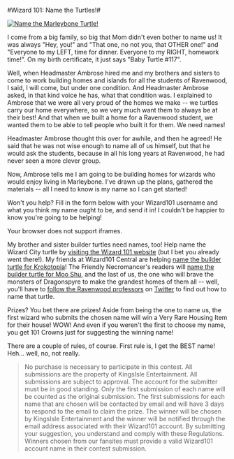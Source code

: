#Wizard 101: Name the Turtles!#

[![Name the Marleybone Turtle!](http://westkarana.com/wp-content/uploads/2009/04/builderturtle.jpg "Name the Marleybone Turtle!")](http://westkarana.com/index.php/2009/04/20/wizard-101-name-the-marleybone-turtle/builderturtle/)

I come from a big family, so big that Mom didn't even bother to name us! It was always "Hey, you!" and "That one, no not you, that OTHER one!" and "Everyone to my LEFT, time for dinner. Everyone to my RIGHT, homework time!". On my birth certificate, it just says "Baby Turtle #117".

Well, when Headmaster Ambrose hired me and my brothers and sisters to come to work building homes and islands for all the students of Ravenwood, I said, I will come, but under one condition. And Headmaster Ambrose asked, in that kind voice he has, what that condition was. I explained to Ambrose that we were all very proud of the homes we make -- we turtles carry our home everywhere, so we very much want them to always be at their best! And that when we built a home for a Ravenwood student, we wanted them to be able to tell people who built it for them. We need names!

Headmaster Ambrose thought this over for awhile, and then he agreed! He said that he was not wise enough to name all of us himself, but that he would ask the students, because in all his long years at Ravenwood, he had never seen a more clever group.

Now, Ambrose tells me I am going to be building homes for wizards who would enjoy living in Marleybone. I've drawn up the plans, gathered the materials -- all I need to know is my name so I can get started!

Won't you help? Fill in the form below with your Wizard101 username and what you think my name ought to be, and send it in! I couldn't be happier to know you're going to be helping!



Your browser does not support iframes.





My brother and sister builder turtles need names, too! Help name the Wizard City turtle by [visiting the Wizard 101 website](https://www.wizard101.com/site/home2/wizard101/page_8ad6a4041fea461f01207c374f82158a) (but I bet you already went there!). My friends at Wizard101 Central are helping [name the builder turtle for Krokotopia](https://www.wizard101.com/site/home2/wizard101/page_8ad6a4041fea461f01207c374f82158a)! The Friendly Necromancer's readers will [name the builder turtle for Moo Shu](http://thefriendlynecromancer.blogspot.com/), and the last of us, the one who will brave the monsters of Dragonspyre to make the grandest homes of them all -- well, you'll have to [follow the Ravenwood professors](http://twitter.com/Wizard101) on [Twitter](http://twitter.com) to find out how to name that turtle.

Prizes? You bet there are prizes! Aside from being the one to name us, the first wizard who submits the chosen name will win a Very Rare Housing Item for their house! WOW! And even if you weren't the first to choose my name, you get 101 Crowns just for suggesting the winning name!

There are a couple of rules, of course. First rule is, I get the BEST name! Heh... well, no, not really.

> No purchase is necessary to participate in this contest.
All submissions are the property of KingsIsle Entertainment.
All submissions are subject to approval.
The account for the submitter must be in good standing.
Only the first submission of each name will be counted as the original submission.
The first submissions for each name that are chosen will be contacted by email and will have 3 days to respond to the email to claim the prize. The winner will be chosen by KingsIsle Entertainment and the winner will be notified through the email address associated with their Wizard101 account. By submitting your suggestion, you understand and comply with these Regulations. Winners chosen from our fansites must provide a valid Wizard101 account name in their contest submission.



